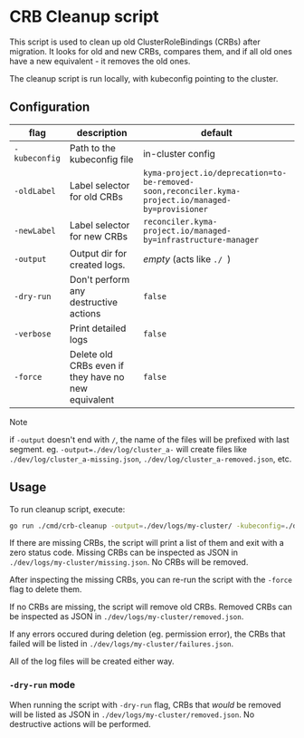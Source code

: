 # CRB Cleanup script

This script is used to clean up old ClusterRoleBindings (CRBs) after migration.
It looks for old and new CRBs, compares them,
and if all old ones have a new equivalent - it removes the old ones.

The cleanup script is run locally, with kubeconfig pointing to the cluster.

## Configuration

| flag          | description                                         | default                                                                                            |
| ------------- | --------------------------------------------------- | -------------------------------------------------------------------------------------------------- |
| `-kubeconfig` | Path to the kubeconfig file                         | in-cluster config                                                                                  |
| `-oldLabel`   | Label selector for old CRBs                         | `kyma-project.io/deprecation=to-be-removed-soon,reconciler.kyma-project.io/managed-by=provisioner` |
| `-newLabel`   | Label selector for new CRBs                         | `reconciler.kyma-project.io/managed-by=infrastructure-manager`                                     |
| `-output`     | Output dir for created logs.     | _empty_ (acts like `./ `)                                                                                    |
| `-dry-run`    | Don't perform any destructive actions               | `false`                                                                                            |
| `-verbose`    | Print detailed logs                                 | `false`                                                                                            |
| `-force`      | Delete old CRBs even if they have no new equivalent | `false`                                                                                            |

> [!NOTE]
> if `-output` doesn't end with `/`, the name of the files will be prefixed with last segment.
> eg. `-output=./dev/log/cluster_a-` will create files like `./dev/log/cluster_a-missing.json`, `./dev/log/cluster_a-removed.json`, etc.

## Usage

To run cleanup script, execute:

```bash
go run ./cmd/crb-cleanup -output=./dev/logs/my-cluster/ -kubeconfig=./dev/kubeconfig
```

If there are missing CRBs, the script will print a list of them and exit with a zero status code.
Missing CRBs can be inspected as JSON in `./dev/logs/my-cluster/missing.json`. No CRBs will be removed.

After inspecting the missing CRBs, you can re-run the script with the `-force` flag to delete them.

If no CRBs are missing, the script will remove old CRBs.
Removed CRBs can be inspected as JSON in `./dev/logs/my-cluster/removed.json`.

If any errors occured during deletion (eg. permission error), the CRBs that failed will be listed in `./dev/logs/my-cluster/failures.json`.

All of the log files will be created either way.

### `-dry-run` mode

When running the script with `-dry-run` flag, CRBs that _would_ be removed will be listed as JSON in `./dev/logs/my-cluster/removed.json`.
No destructive actions will be performed.
